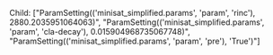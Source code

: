 Child: ["ParamSetting(('minisat_simplified.params', 'param', 'rinc'), 2880.2035951064063)", "ParamSetting(('minisat_simplified.params', 'param', 'cla-decay'), 0.015904968735067748)", "ParamSetting(('minisat_simplified.params', 'param', 'pre'), 'True')"]